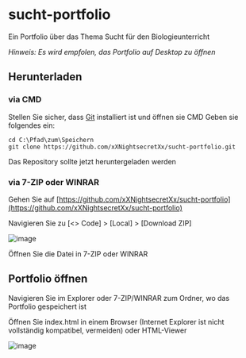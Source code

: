 # sucht-portfolio
Ein Portfolio über das Thema Sucht für den Biologieunterricht

*Hinweis: Es wird empfolen, das Portfolio auf Desktop zu öffnen*

## Herunterladen
### via CMD

Stellen Sie sicher, dass [Git](https://git-scm.com/downloads) installiert ist und öffnen sie CMD
Geben sie folgendes ein:
```
cd C:\Pfad\zum\Speichern
git clone https://github.com/xXNightsecretXx/sucht-portfolio.git
```
Das Repository sollte jetzt heruntergeladen werden


### via 7-ZIP oder WINRAR
Gehen Sie auf [https://github.com/xXNightsecretXx/sucht-portfolio](https://github.com/xXNightsecretXx/sucht-portfolio)

Navigieren Sie zu [<> Code] > [Local] > [Download ZIP]

![image](https://github.com/user-attachments/assets/9fee7828-4c55-42c8-b8b7-d55a33f24f91)

Öffnen Sie die Datei in 7-ZIP oder WINRAR

## Portfolio öffnen
Navigieren Sie im Explorer oder 7-ZIP/WINRAR zum Ordner, wo das Portfolio gespeichert ist

Öffnen Sie index.html in einem Browser (Internet Explorer ist nicht vollständig kompatibel, vermeiden) oder HTML-Viewer

![image](https://github.com/user-attachments/assets/5b57427e-be9b-4108-b45a-f018a9a8d8ea)
